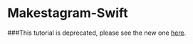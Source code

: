 # Makestagram-Swift

###This tutorial is deprecated, please see the new one [here](https://github.com/MakeSchool-Tutorials/Makestagram-Swift-V2).
